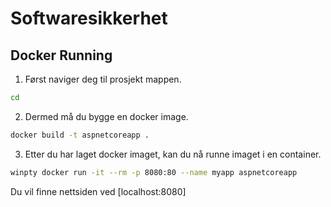 # Softwaresikkerhet

## Docker Running

1. Først naviger deg til prosjekt mappen.
```bash
cd
```
2. Dermed må du bygge en docker image.
```bash
docker build -t aspnetcoreapp .
```
3. Etter du har laget docker imaget, kan du nå runne imaget i en container.
```bash
winpty docker run -it --rm -p 8080:80 --name myapp aspnetcoreapp
```

Du vil finne nettsiden ved [localhost:8080]
